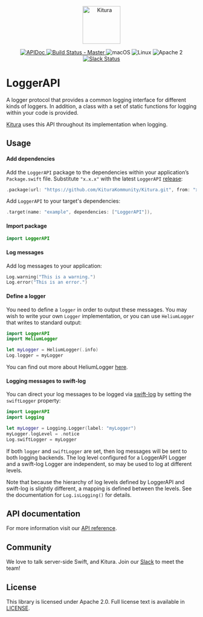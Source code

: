 <p align="center">
    <a href="http://kitura.io/">
        <img src="https://raw.githubusercontent.com/KituraKommunity/Kitura/master/Sources/Kitura/resources/kitura-bird.svg?sanitize=true" height="100" alt="Kitura">
    </a>
</p>


<p align="center">
    <a href="https://ibm-swift.github.io/LoggerAPI/index.html">
    <img src="https://img.shields.io/badge/apidoc-LoggerAPI-1FBCE4.svg?style=flat" alt="APIDoc">
    </a>
    <a href="https://travis-ci.org/github/KituraKommunity/LoggerAPI">
    <img src="https://travis-ci.org/github/KituraKommunity/LoggerAPI.svg?branch=master" alt="Build Status - Master">
    </a>
    <img src="https://img.shields.io/badge/os-macOS-green.svg?style=flat" alt="macOS">
    <img src="https://img.shields.io/badge/os-linux-green.svg?style=flat" alt="Linux">
    <img src="https://img.shields.io/badge/license-Apache2-blue.svg?style=flat" alt="Apache 2">
    <a href="http://swift-at-ibm-slack.mybluemix.net/">
    <img src="http://swift-at-ibm-slack.mybluemix.net/badge.svg" alt="Slack Status">
    </a>
</p>

# LoggerAPI

A logger protocol that provides a common logging interface for different kinds of loggers. In addition, a class with a set of static functions for logging within your code is provided.

[Kitura](https://github.com/KituraKommunity/Kitura) uses this API throughout its implementation when logging.

## Usage

#### Add dependencies

Add the `LoggerAPI` package to the dependencies within your application’s `Package.swift` file. Substitute `"x.x.x"` with the latest `LoggerAPI` [release](https://github.com/KituraKommunity/Kitura/releases):

```swift
.package(url: "https://github.com/KituraKommunity/Kitura.git", from: "x.x.x")
```
Add `LoggerAPI` to your target's dependencies:
```swift
.target(name: "example", dependencies: ["LoggerAPI"]),
```

#### Import package

```swift
import LoggerAPI
````

#### Log messages

Add log messages to your application:
```swift
Log.warning("This is a warning.")
Log.error("This is an error.")
```

#### Define a logger

You need to define a `logger` in order to output these messages. You may wish to write your own `Logger` implementation, or you can use `HeliumLogger` that writes to standard output:
```swift
import LoggerAPI
import HeliumLogger

let myLogger = HeliumLogger(.info)
Log.logger = myLogger
```
You can find out more about HeliumLogger [here](https://github.com/KituraKommunity/HeliumLogger/blob/master/README.md).

#### Logging messages to swift-log

You can direct your log messages to be logged via [swift-log](https://github.com/apple/swift-log) by setting the `swiftLogger` property:
```swift
import LoggerAPI
import Logging

let myLogger = Logging.Logger(label: "myLogger")
myLogger.logLevel = .notice
Log.swiftLogger = myLogger
```
If both `logger` and `swiftLogger` are set, then log messages will be sent to both logging backends. The log level configured for a LoggerAPI Logger and a swift-log Logger are independent, so may be used to log at different levels.

Note that because the hierarchy of log levels defined by LoggerAPI and swift-log is slightly different, a mapping is defined between the levels. See the documentation for `Log.isLogging()` for details.

## API documentation

For more information visit our [API reference](http://ibm-swift.github.io/LoggerAPI/).

## Community

We love to talk server-side Swift, and Kitura. Join our [Slack](http://swift-at-ibm-slack.mybluemix.net/) to meet the team!

## License

This library is licensed under Apache 2.0. Full license text is available in [LICENSE](https://github.com/KituraKommunity/LoggerAPI/blob/master/LICENSE.txt).
